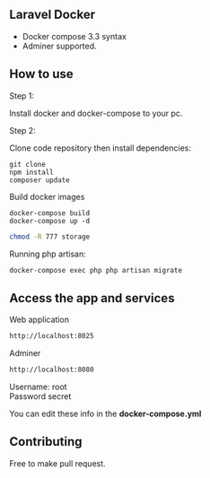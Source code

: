 
## Laravel Docker
- Docker compose 3.3 syntax
- Adminer supported.

## How to use

Step 1:

Install docker and docker-compose to your pc.

Step 2:

Clone code repository then install dependencies:
```
git clone
npm install
composer update
```

Build docker images
```
docker-compose build
docker-compose up -d
```

```bash
chmod -R 777 storage
```

Running php artisan:

```bash
docker-compose exec php php artisan migrate
```

## Access the app and services
Web application 
```bash
http://localhost:8025
``` 

Adminer
```bash
http://localhost:8080
```

Username: root  
Password secret  

You can edit these info in the **docker-compose.yml**

## Contributing

Free to make pull request. 
